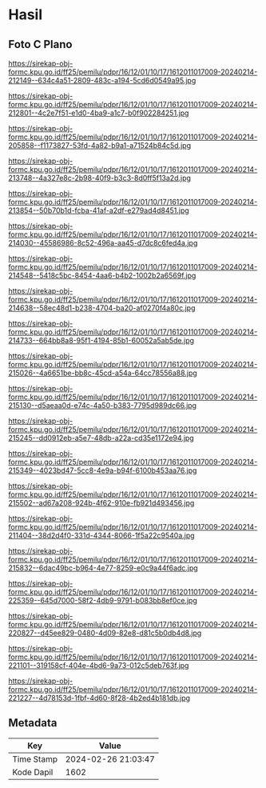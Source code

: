 # Hasil

## Foto C Plano

https://sirekap-obj-formc.kpu.go.id/ff25/pemilu/pdpr/16/12/01/10/17/1612011017009-20240214-212149--634c4a51-2809-483c-a194-5cd6d0549a95.jpg

https://sirekap-obj-formc.kpu.go.id/ff25/pemilu/pdpr/16/12/01/10/17/1612011017009-20240214-212801--4c2e7f51-e1d0-4ba9-a1c7-b0f902284251.jpg

https://sirekap-obj-formc.kpu.go.id/ff25/pemilu/pdpr/16/12/01/10/17/1612011017009-20240214-205858--f1173827-53fd-4a82-b9a1-a71524b84c5d.jpg

https://sirekap-obj-formc.kpu.go.id/ff25/pemilu/pdpr/16/12/01/10/17/1612011017009-20240214-213748--4a327e8c-2b98-40f9-b3c3-8d0ff5f13a2d.jpg

https://sirekap-obj-formc.kpu.go.id/ff25/pemilu/pdpr/16/12/01/10/17/1612011017009-20240214-213854--50b70b1d-fcba-41af-a2df-e279ad4d8451.jpg

https://sirekap-obj-formc.kpu.go.id/ff25/pemilu/pdpr/16/12/01/10/17/1612011017009-20240214-214030--45586986-8c52-496a-aa45-d7dc8c6fed4a.jpg

https://sirekap-obj-formc.kpu.go.id/ff25/pemilu/pdpr/16/12/01/10/17/1612011017009-20240214-214548--5418c5bc-8454-4aa6-b4b2-1002b2a6569f.jpg

https://sirekap-obj-formc.kpu.go.id/ff25/pemilu/pdpr/16/12/01/10/17/1612011017009-20240214-214638--58ec48d1-b238-4704-ba20-af0270f4a80c.jpg

https://sirekap-obj-formc.kpu.go.id/ff25/pemilu/pdpr/16/12/01/10/17/1612011017009-20240214-214733--664bb8a8-95f1-4194-85b1-60052a5ab5de.jpg

https://sirekap-obj-formc.kpu.go.id/ff25/pemilu/pdpr/16/12/01/10/17/1612011017009-20240214-215026--4a6651be-bb8c-45cd-a54a-64cc78556a88.jpg

https://sirekap-obj-formc.kpu.go.id/ff25/pemilu/pdpr/16/12/01/10/17/1612011017009-20240214-215130--d5aeaa0d-e74c-4a50-b383-7795d989dc66.jpg

https://sirekap-obj-formc.kpu.go.id/ff25/pemilu/pdpr/16/12/01/10/17/1612011017009-20240214-215245--dd0912eb-a5e7-48db-a22a-cd35e1172e94.jpg

https://sirekap-obj-formc.kpu.go.id/ff25/pemilu/pdpr/16/12/01/10/17/1612011017009-20240214-215349--4023bd47-5cc8-4e9a-b94f-6100b453aa76.jpg

https://sirekap-obj-formc.kpu.go.id/ff25/pemilu/pdpr/16/12/01/10/17/1612011017009-20240214-215502--ad67a208-924b-4f62-910e-fb921d493456.jpg

https://sirekap-obj-formc.kpu.go.id/ff25/pemilu/pdpr/16/12/01/10/17/1612011017009-20240214-211404--38d2d4f0-331d-4344-8066-1f5a22c9540a.jpg

https://sirekap-obj-formc.kpu.go.id/ff25/pemilu/pdpr/16/12/01/10/17/1612011017009-20240214-215832--6dac49bc-b964-4e77-8259-e0c9a44f6adc.jpg

https://sirekap-obj-formc.kpu.go.id/ff25/pemilu/pdpr/16/12/01/10/17/1612011017009-20240214-225359--645d7000-58f2-4db9-9791-b083bb8ef0ce.jpg

https://sirekap-obj-formc.kpu.go.id/ff25/pemilu/pdpr/16/12/01/10/17/1612011017009-20240214-220827--d45ee829-0480-4d09-82e8-d81c5b0db4d8.jpg

https://sirekap-obj-formc.kpu.go.id/ff25/pemilu/pdpr/16/12/01/10/17/1612011017009-20240214-221101--319158cf-404e-4bd6-9a73-012c5deb763f.jpg

https://sirekap-obj-formc.kpu.go.id/ff25/pemilu/pdpr/16/12/01/10/17/1612011017009-20240214-221227--4d78153d-1fbf-4d60-8f28-4b2ed4b181db.jpg


## Metadata

| Key        | Value               |
| ---------- | ------------------- |
| Time Stamp | 2024-02-26 21:03:47 |
| Kode Dapil | 1602                |



